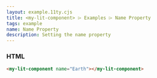 ```yaml
---
layout: example.11ty.cjs
title: <my-lit-component> ⌲ Examples ⌲ Name Property
tags: example
name: Name Property
description: Setting the name property
---
```


<my-lit-component name="Earth"></my-lit-component>

<h3>HTML</h3>

```html
<my-lit-component name="Earth"></my-lit-component>
```
